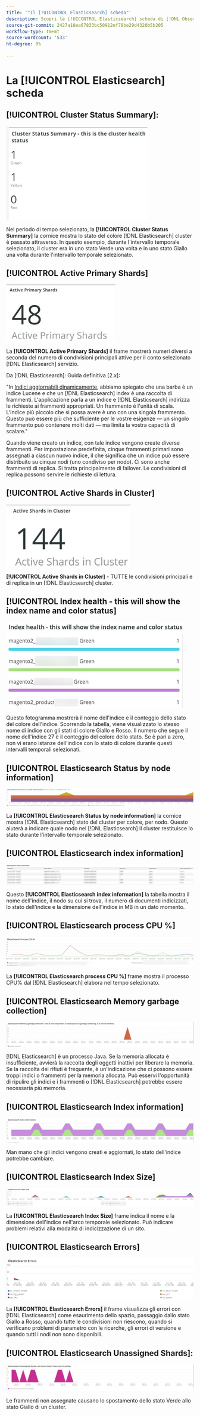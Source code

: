 ```yaml
---
title: '"Il [!UICONTROL Elasticsearch] scheda"'
description: Scopri le [!UICONTROL Elasticsearch] scheda di [!DNL Observation for Adobe Commerce].
source-git-commit: 2427a18ea67833bc50912ef78be29d4320b5b205
workflow-type: tm+mt
source-wordcount: '533'
ht-degree: 0%

---
```



# La [!UICONTROL Elasticsearch] scheda

## [!UICONTROL Cluster Status Summary]:

![Riepilogo stato cluster](../../assets/tools/cluster-status-summary.jpg)

Nel periodo di tempo selezionato, la **[!UICONTROL Cluster Status Summary]** la cornice mostra lo stato del colore [!DNL Elasticsearch] cluster è passato attraverso. In questo esempio, durante l&#39;intervallo temporale selezionato, il cluster era in uno stato Verde una volta e in uno stato Giallo una volta durante l&#39;intervallo temporale selezionato.

## [!UICONTROL Active Primary Shards]

![Schede principali attive](../../assets/tools/active-primary-shards.jpg)

La **[!UICONTROL Active Primary Shards]** il frame mostrerà numeri diversi a seconda del numero di condivisioni principali attive per il conto selezionato [!DNL Elasticsearch] servizio.

Da [!DNL Elasticsearch]: Guida definitiva [2.x]:

&quot;In [Indici aggiornabili dinamicamente](https://www.elastic.co/guide/en/elasticsearch/guide/2.x/dynamic-indices.html), abbiamo spiegato che una barba è un indice Lucene e che un [!DNL Elasticsearch] index è una raccolta di frammenti. L&#39;applicazione parla a un indice e [!DNL Elasticsearch] indirizza le richieste ai frammenti appropriati. Un frammento è l&#39;unità di scala. L&#39;indice più piccolo che si possa avere è uno con una singola frammento. Questo può essere più che sufficiente per le vostre esigenze — un singolo frammento può contenere molti dati — ma limita la vostra capacità di scalare.&quot;

Quando viene creato un indice, con tale indice vengono create diverse frammenti. Per impostazione predefinita, cinque frammenti primari sono assegnati a ciascun nuovo indice, il che significa che un indice può essere distribuito su cinque nodi (uno condiviso per nodo). Ci sono anche frammenti di replica. Si tratta principalmente di failover. Le condivisioni di replica possono servire le richieste di lettura.

## [!UICONTROL Active Shards in Cluster]

![Schede attive nel cluster](../../assets/tools/active-shards-in-cluster.jpg)

**[!UICONTROL Active Shards in Cluster]** - TUTTE le condivisioni principali e di replica in un [!DNL Elasticsearch] cluster.

## [!UICONTROL Index health - this will show the index name and color status]

![Salute indice](../../assets/tools/index-health.jpg)

Questo fotogramma mostrerà il nome dell&#39;indice e il conteggio dello stato del colore dell&#39;indice. Scorrendo la tabella, viene visualizzato lo stesso nome di indice con gli stati di colore Giallo e Rosso. Il numero che segue il nome dell&#39;indice 27 è il conteggio del colore dello stato. Se è pari a zero, non vi erano istanze dell&#39;indice con lo stato di colore durante questi intervalli temporali selezionati.

## [!UICONTROL Elasticsearch Status by node information]

![Stato Elasticsearch](../../assets/tools/elasticsearch-status-by-node.jpg)

La **[!UICONTROL Elasticsearch Status by node information]** la cornice mostra [!DNL Elasticsearch] stato del cluster per colore, per nodo. Questo aiuterà a indicare quale nodo nel [!DNL Elasticsearch] il cluster restituisce lo stato durante l&#39;intervallo temporale selezionato.

## [!UICONTROL Elasticsearch index information]

![Elasticsearch di informazioni sull&#39;indice](../../assets/tools/elasticsearch-tab-elasticsearch-index-information-image-1.jpg)

Questo **[!UICONTROL Elasticsearch index information]** la tabella mostra il nome dell&#39;indice, il nodo su cui si trova, il numero di documenti indicizzati, lo stato dell&#39;indice e la dimensione dell&#39;indice in MB in un dato momento.

## [!UICONTROL Elasticsearch process CPU %]

![CPU del processo di Elasticsearch](../../assets/tools/elasticsearch-process-cpu.jpg)

La **[!UICONTROL Elasticsearch process CPU %]** frame mostra il processo CPU% dal [!DNL Elasticsearch] elabora nel tempo selezionato.

## [!UICONTROL Elasticsearch Memory garbage collection]

![Elasticsearch di memoria spazzatura](../../assets/tools/elasticsearch-memory-garbage.jpg)

[!DNL Elasticsearch] è un processo Java. Se la memoria allocata è insufficiente, avvierà la raccolta degli oggetti inattivi per liberare la memoria. Se la raccolta dei rifiuti è frequente, è un&#39;indicazione che ci possono essere troppi indici o frammenti per la memoria allocata. Può esservi l&#39;opportunità di ripulire gli indici e i frammenti o [!DNL Elasticsearch] potrebbe essere necessaria più memoria.

## [!UICONTROL Elasticsearch Index information]

![Informazioni sull&#39;indice Elasticsearch](../../assets/tools/elasticsearch-index-information-2.jpg)

Man mano che gli indici vengono creati e aggiornati, lo stato dell&#39;indice potrebbe cambiare.

## [!UICONTROL Elasticsearch Index Size]

![Dimensione indice Elasticsearch](../../assets/tools/elasticsearch-index-size.jpg)

La **[!UICONTROL Elasticsearch Index Size]** frame indica il nome e la dimensione dell&#39;indice nell&#39;arco temporale selezionato. Può indicare problemi relativi alla modalità di indicizzazione di un sito.

## [!UICONTROL Elasticsearch Errors]

![Elasticsearch di errori](../../assets/tools/elasticsearch-tab-elasticsearch-errors.jpg)

La **[!UICONTROL Elasticsearch Errors]** il frame visualizza gli errori con [!DNL Elasticsearch] come esaurimento dello spazio, passaggio dallo stato Giallo a Rosso, quando tutte le condivisioni non riescono, quando si verificano problemi di parametro con le ricerche, gli errori di versione e quando tutti i nodi non sono disponibili.

## [!UICONTROL Elasticsearch Unassigned Shards]:

![Elasticsearch Schede non assegnate](../../assets/tools/elasticsearch-unassigned-shards.jpg)

Le frammenti non assegnate causano lo spostamento dello stato Verde allo stato Giallo di un cluster.

